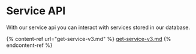 # Service API

With our service api you can interact with services stored in our database.

{% content-ref url="get-service-v3.md" %}
[get-service-v3.md](get-service-v3.md)
{% endcontent-ref %}
